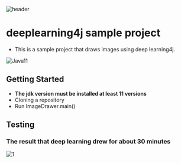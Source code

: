 ![header](https://capsule-render.vercel.app/api?type=wave&color=auto&height=300&section=header&text=deeplearning4j&fontSize=90)
# deeplearning4j sample project
* This is a sample project that draws images using deep learning4j.

![Java11](https://img.shields.io/badge/java11-%23ED8B00.svg?style=for-the-badge&logoColor=white)

## Getting Started
* **The jdk version must be installed at least 11 versions**
* Cloning a repository
* Run ImageDrawer.main()

## Testing
### The result that deep learning drew for about 30 minutes
![1](https://user-images.githubusercontent.com/32256571/206897162-4fdb8785-b8e4-4f62-9f79-a6bef7b8fc26.png)
